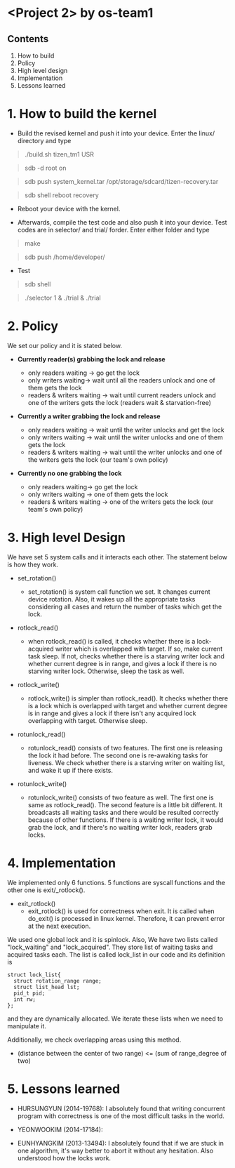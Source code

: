 # <Project 2> by os-team1

## Contents
1. How to build
2. Policy
3. High level design
4. Implementation
5. Lessons learned

# 1. How to build the kernel
 
 * Build the revised kernel and push it into your device. Enter the linux/ directory and type
 
 
 >  ./build.sh tizen_tm1 USR
 
 >  sdb -d root on
 
 >  sdb push system_kernel.tar /opt/storage/sdcard/tizen-recovery.tar
 
 >  sdb shell reboot recovery
 
 * Reboot your device with the kernel.
 
 * Afterwards, compile the test code and also push it into your device. Test codes are in selector/ and trial/ forder. Enter either folder and type
 
 >  make
 
 >  sdb push <selector or trial> /home/developer/
 
 * Test
 
 >  sdb shell

 > <execute test programs in various ways> ./selector 1 & ./trial & ./trial


 # 2. Policy

We set our policy and it is stated below. 

* **Currently reader(s) grabbing the lock and release**
    + only readers waiting -> go get the lock
    + only writers waiting-> wait until all the readers unlock and one of them gets the lock
    + readers & writers waiting -> wait until current readers unlock and one of the writers gets the lock (readers wait & starvation-free)

* **Currently a writer grabbing the lock and release**
    + only readers waiting -> wait until the writer unlocks and get the lock
    + only writers waiting -> wait until the writer unlocks and one of them gets the lock
    + readers & writers waiting -> wait until the writer unlocks and one of the writers gets the lock (our team's own policy)

* **Currently no one grabbing the lock**
    + only readers waiting-> go get the lock
    + only writers waiting -> one of them gets the lock
    + readers & writers waiting -> one of the writers gets the lock (our team's own policy)

 
 # 3. High level Design

We have set 5 system calls and it interacts each other. The statement below is how they work.

 * set_rotation()
    + set\_rotation() is system call function we set. It changes current device rotation. Also, it wakes up all the appropriate tasks considering all cases and return the number of tasks which get the lock. 

 * rotlock_read()
    + when rotlock\_read() is called, it checks whether there is a lock-acquired writer which is overlapped with target. If so, make current task sleep. If not, checks whether there is a starving writer lock and whether current degree is in range, and gives a lock if there is no starving writer lock. Otherwise, sleep the task as well.

 * rotlock_write()
    + rotlock\_write() is simpler than rotlock\_read(). It checks whether there is a lock which is overlapped with target and whether current degree is in range and gives a lock if there isn't any acquired lock overlapping with target. Otherwise sleep.

 * rotunlock_read()
    + rotunlock\_read() consists of two features. The first one is releasing the lock it had before. The second one is re-awaking tasks for liveness. We check whether there is a starving writer on waiting list, and wake it up if there exists.

 * rotunlock_write()
    + rotunlock\_write() consists of two feature as well. The first one is same as rotlock\_read(). The second feature is a little bit different. It broadcasts all waiting tasks and there would be resulted correctly because of other functions. If there is a waiting writer lock, it would grab the lock, and if there's no waiting writer lock, readers grab locks.

 
 # 4. Implementation
 
We implemented only 6 functions. 5 functions are syscall functions and the other one is exit/_rotlock().

 * exit_rotlock()
    + exit\_rotlock() is used for correctness when exit. It is called when do\_exit() is processed in linux kernel. Therefore, it can prevent error at the next execution. 

We used one global lock and it is spinlock. Also, We have two lists called "lock\_waiting" and "lock\_acquired". They store list of waiting tasks and acquired tasks each. The list is called lock\_list in our code and its definition is

```
struct lock_list{
  struct rotation_range range;
  struct list_head lst;
  pid_t pid;
  int rw;
};
```

and they are dynamically allocated. We iterate these lists when we need to manipulate it. 


Additionally, we check overlapping areas using this method.

* (distance between the center of two range) <= (sum of range_degree of two)


 # 5. Lessons learned
 
 * HURSUNGYUN (2014-19768): I absolutely found that writing concurrent program with correctness is one of the most difficult tasks in the world.
 
 * YEONWOOKIM (2014-17184): 
 
 * EUNHYANGKIM (2013-13494): I absolutely found that if we are stuck in one algorithm, it's way better to abort it without any hesitation. Also understood how the locks work.

